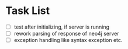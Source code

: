 # Task List #
- [ ] test after initializing, if server is running
- [ ] rework parsing of response of neo4j server
- [ ] exception handling like syntax exception etc.